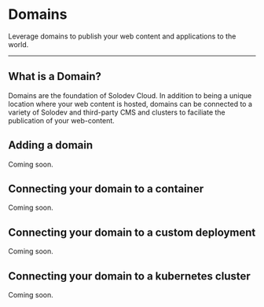 # Domains

Leverage domains to publish your web content and applications to the world. 

--- 

## What is a Domain? 

Domains are the foundation of Solodev Cloud. In addition to being a unique location where your web content is hosted, domains can be connected to a variety of Solodev and third-party CMS and clusters to faciliate the publication of your web-content. 

## Adding a domain

Coming soon. 

## Connecting your domain to a container

Coming soon. 

## Connecting your domain to a custom deployment

Coming soon. 

## Connecting your domain to a kubernetes cluster

Coming soon. 

